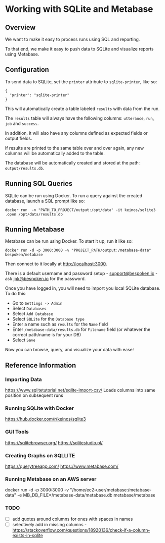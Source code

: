 # Working with SQLite and Metabase
## Overview
We want to make it easy to process runs using SQL and reporting.

To that end, we make it easy to push data to SQLite and visualize reports using Metabase.

## Configuration
To send data to SQLite, set the `printer` attribute to `sqlite-printer`, like so:
```
{
  "printer": "sqlite-printer"
}
```

This will automatically create a table labeled `results` with data from the run.

The `results` table will always have the following columns: `utterance`, `run`, `job` and `success`.

In addition, it will also have any columns defined as expected fields or output fields.

If results are printed to the same table over and over again, any new columns will be automatically added to the table.

The database will be automatically created and stored at the path: `output/results.db`.

## Running SQL Queries
SQLite can be run using Docker. To run a query against the created database, launch a SQL prompt like so:  
```
docker run  -v "PATH_TO_PROJECT/output:/opt/data" -it keinos/sqlite3 .open /opt/data/results.db
```

## Running Metabase
Metabase can be run using Docker. To start it up, run it like so:
```
docker run -d -p 3000:3000 -v "PROJECT_PATH/output:/metabase-data" bespoken/metabase
```

Then connect to it locally at [http://localhost:3000](http://localhost:3000).

There is a default username and password setup - support@bespoken.io - ask jpk@bespoken.io for the password.

Once you have logged in, you will need to import you local SQLite database. To do this:  
* Go to `Settings -> Admin`
* Select `Databases`
* Select `Add Database`
* Select `SQLite` for the `Database type`
* Enter a name such as `results` for the `Name` field
* Enter `/metabase-data/results.db` for `Filename` field (or whatever the correct path/name is for your DB)
* Select `Save`

Now you can browse, query, and visualize your data with ease!

## Reference Information
### Importing Data
https://www.sqlitetutorial.net/sqlite-import-csv/
Loads columns into same position on subsequent runs

### Running SQLite with Docker
https://hub.docker.com/r/keinos/sqlite3

### GUI Tools
https://sqlitebrowser.org/
https://sqlitestudio.pl/

### Creating Graphs on SQLLITE
https://querytreeapp.com/
https://www.metabase.com/

### Running Metabase on an AWS server
docker run -d -p 3000:3000 -v "/home/ec2-user/metabase:/metabase-data" -e MB_DB_FILE=/metabase-data/metabase.db metabase/metabase

### TODO
- [ ] add quotes around columns for ones with spaces in names
- [ ] selectively add in missing columns - https://stackoverflow.com/questions/18920136/check-if-a-column-exists-in-sqlite